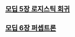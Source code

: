 ## [모딥 5장 로지스틱 회귀](https://velog.io/@shihyunlim/모딥-5장-로지스틱-회귀)
## [모딥 6장 퍼셉트론](https://velog.io/@shihyunlim/모딥-6장-퍼셉트론)
